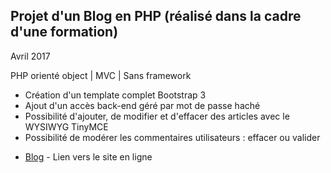 ## Projet d'un Blog en PHP (réalisé dans la cadre d'une formation) 
Avril 2017

PHP orienté object | MVC | Sans framework

- Création d'un template complet Bootstrap 3
- Ajout d'un accès back-end géré par mot de passe haché
- Possibilité d'ajouter, de modifier et d'effacer des articles avec le WYSIWYG TinyMCE
- Possibilité de modérer les commentaires utilisateurs : effacer ou valider

* [Blog](http://sandrinebarou.fr/projet3/) - Lien vers le site en ligne
